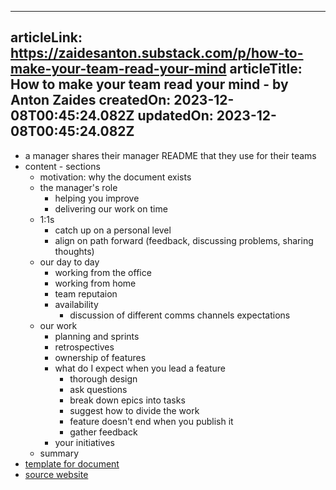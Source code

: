 -----------------------
articleLink: https://zaidesanton.substack.com/p/how-to-make-your-team-read-your-mind
articleTitle: How to make your team read your mind - by Anton Zaides
createdOn: 2023-12-08T00:45:24.082Z
updatedOn: 2023-12-08T00:45:24.082Z
-----------------------

- a manager shares their manager README that they use for their teams
- content - sections
  - motivation: why the document exists
  - the manager's role
    - helping you improve
    - delivering our work on time
  - 1:1s
    - catch up on a personal level
    - align on path forward (feedback, discussing problems, sharing thoughts)
  - our day to day
    - working from the office
    - working from home
    - team reputaion
    - availability
      - discussion of different comms channels expectations
  - our work
    - planning and sprints
    - retrospectives
    - ownership of features
    - what do I expect when you lead a feature
      - thorough design
      - ask questions
      - break down epics into tasks
      - suggest how to divide the work
      - feature doesn't end when you publish it
      - gather feedback
    - your initiatives
  - summary
- [template for document](https://docs.google.com/document/d/1vnbyJI90w0sj2YSZzO55GZjuDg5ZjMzDei9Gs1ReWcE)
- [source website](https://managerreadme.com/)